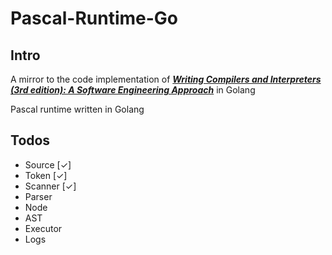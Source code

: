 # Pascal-Runtime-Go
## Intro
A mirror to the code implementation of ***[Writing Compilers and Interpreters (3rd edition): A Software Engineering Approach](http://www.apropos-logic.com/wci/)*** in Golang

Pascal runtime written in Golang

## Todos
- Source	[✓]
- Token		[✓]
- Scanner	[✓]
- Parser
- Node
- AST
- Executor
- Logs